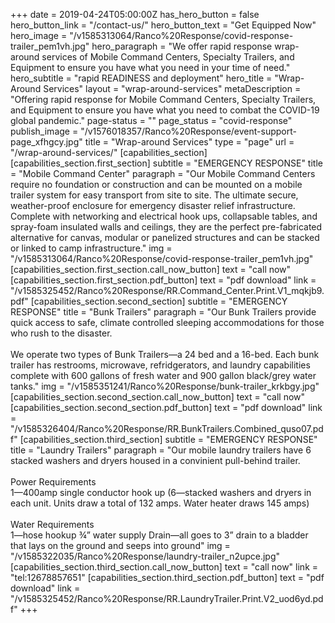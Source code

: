 +++
date = 2019-04-24T05:00:00Z
has_hero_button = false
hero_button_link = "/contact-us/"
hero_button_text = "Get Equipped Now"
hero_image = "/v1585313064/Ranco%20Response/covid-response-trailer_pem1vh.jpg"
hero_paragraph = "We offer rapid response wrap-around services of Mobile Command Centers, Specialty Trailers, and Equipment to ensure you have what you need in your time of need."
hero_subtitle = "rapid READINESS and deployment"
hero_title = "Wrap-Around Services"
layout = "wrap-around-services"
metaDescription = "Offering rapid response for Mobile Command Centers, Specialty Trailers, and Equipment to ensure you have what you need to combat the COVID-19 global pandemic."
page-status = ""
page_status = "covid-response"
publish_image = "/v1576018357/Ranco%20Response/event-support-page_xfhgcy.jpg"
title = "Wrap-around Services"
type = "page"
url = "/wrap-around-services/"
[capabilities_section]
[capabilities_section.first_section]
subtitle = "EMERGENCY RESPONSE"
title = "Mobile Command Center"
paragraph = "Our Mobile Command Centers require no foundation or construction and can be mounted on a mobile trailer system for easy transport from site to site. The ultimate secure, weather-proof enclosure for emergency disaster relief infrastructure. Complete with networking and electrical hook ups, collapsable tables, and spray-foam insulated walls and ceilings, they are the perfect pre-fabricated alternative for canvas, modular or panelized structures and can be stacked or linked to camp infrastructure."
img = "/v1585313064/Ranco%20Response/covid-response-trailer_pem1vh.jpg"
[capabilities_section.first_section.call_now_button]
text = "call now"
[capabilities_section.first_section.pdf_button]
text = "pdf download"
link = "/v1585325452/Ranco%20Response/RR.Command_Center.Print.V1_mqkjb9.pdf"
[capabilities_section.second_section]
subtitle = "EMERGENCY RESPONSE"
title = "Bunk Trailers"
paragraph = "Our Bunk Trailers provide quick access to safe, climate controlled sleeping accommodations for those who rush to the disaster. <br><br>We operate two types of Bunk Trailers—a 24 bed and a 16-bed. Each bunk trailer has restrooms, microwave, refridgerators, and laundry capabilities complete with 600 gallons of fresh water and 900 gallon black/grey water tanks."
img = "/v1585351241/Ranco%20Response/bunk-trailer_krkbgy.jpg"
[capabilities_section.second_section.call_now_button]
text = "call now"
[capabilities_section.second_section.pdf_button]
text = "pdf download"
link = "/v1585326404/Ranco%20Response/RR.BunkTrailers.Combined_quso07.pdf"
[capabilities_section.third_section]
subtitle = "EMERGENCY RESPONSE"
title = "Laundry Trailers"
paragraph = "Our mobile laundry trailers have 6 stacked washers and dryers housed in a convinient pull-behind trailer. <br><br>Power Requirements <br>1—400amp single conductor hook up (6—stacked washers and dryers in each unit. Units draw a total of 132 amps. Water heater draws 145 amps)<br><br>Water Requirements <br>1—hose hookup ¾” water supply Drain—all goes to 3” drain to a bladder that lays on the ground and seeps into ground"
img = "/v1585322035/Ranco%20Response/laundry-trailer_n2upce.jpg"
[capabilities_section.third_section.call_now_button]
text = "call now"
link = "tel:12678857651"
[capabilities_section.third_section.pdf_button]
text = "pdf download"
link = "/v1585325452/Ranco%20Response/RR.LaundryTrailer.Print.V2_uod6yd.pdf"
+++
